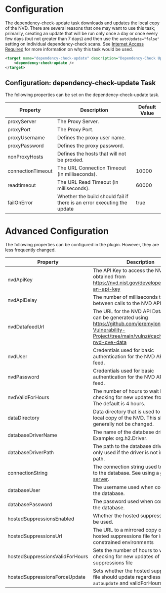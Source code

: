 Configuration
====================
The dependency-check-update task downloads and updates the local copy of the NVD.
There are several reasons that one may want to use this task; primarily, creating
an update that will be run only once a day or once every few days (but not greater
than 7 days) and then use the `autoUpdate="false"` setting on individual
dependency-check scans. See [Internet Access Required](https://jeremylong.github.io/DependencyCheck/data/index.html)
for more information on why this task would be used.

```xml
<target name="dependency-check-update" description="Dependency-Check Update">
    <dependency-check-update />
</target>
```

Configuration: dependency-check-update Task
--------------------
The following properties can be set on the dependency-check-update task.

Property              | Description                                                             | Default Value
----------------------|-------------------------------------------------------------------------|------------------
proxyServer           | The Proxy Server.                                                       | &nbsp;
proxyPort             | The Proxy Port.                                                         | &nbsp;
proxyUsername         | Defines the proxy user name.                                            | &nbsp;
proxyPassword         | Defines the proxy password.                                             | &nbsp;
nonProxyHosts         | Defines the hosts that will not be proxied.                             | &nbsp;
connectionTimeout     | The URL Connection Timeout (in milliseconds).                           | 10000
readtimeout           | The URL Read Timeout (in milliseconds).                                 | 60000
failOnError           | Whether the build should fail if there is an error executing the update | true

Advanced Configuration
====================
The following properties can be configured in the plugin. However, they are less frequently changed. 

Property             | Description                                                                                                          | Default Value
---------------------|----------------------------------------------------------------------------------------------------------------------|------------------
nvdApiKey            | The API Key to access the NVD API; obtained from https://nvd.nist.gov/developers/request-an-api-key                  | &nbsp;
nvdApiDelay          | The number of milliseconds to wait between calls to the NVD API.                                                     | &nbsp;
nvdDatafeedUrl       | The URL for the NVD API Data feed that can be generated using https://github.com/jeremylong/Open-Vulnerability-Project/tree/main/vulnz#caching-the-nvd-cve-data | &nbsp;
nvdUser              | Credentials used for basic authentication for the NVD API Data feed.                                                 | &nbsp;
nvdPassword          | Credentials used for basic authentication for the NVD API Data feed.                                                 | &nbsp;
nvdValidForHours     | The number of hours to wait before checking for new updates from the NVD. The default is 4 hours.                    | 4
dataDirectory        | Data directory that is used to store the local copy of the NVD. This should generally not be changed.                | data
databaseDriverName   | The name of the database driver. Example: org.h2.Driver.                                                             | &nbsp;
databaseDriverPath   | The path to the database driver JAR file; only used if the driver is not in the class path.                          | &nbsp;
connectionString     | The connection string used to connect to the database. See using a [database server](../data/database.html).         | &nbsp;
databaseUser         | The username used when connecting to the database.                                                                   | &nbsp;
databasePassword     | The password used when connecting to the database.                                                                   | &nbsp;
hostedSuppressionsEnabled | Whether the hosted suppression file will be used.                                                               | true
hostedSuppressionsUrl | The URL to a mirrored copy of the hosted suppressions file for internet-constrained environments                    | https://jeremylong.github.io/DependencyCheck/suppressions/publishedSuppressions.xml
hostedSuppressionsValidForHours | Sets the number of hours to wait before checking for new updates of the hosted suppressions file          | 2
hostedSuppressionsForceUpdate | Sets whether the hosted suppressions file should update regardless of the `autoupdate` and validForHours settings | false 
